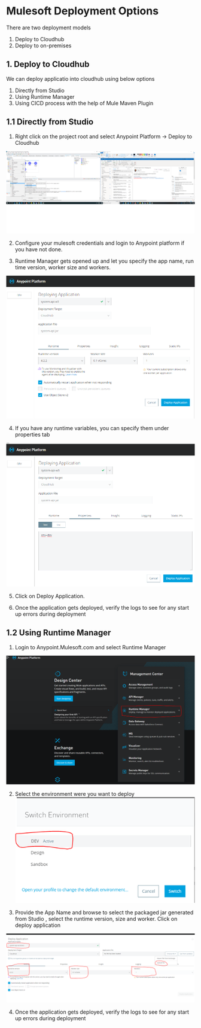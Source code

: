 
# Mulesoft Deployment Options

There are two deployment models 

1. Deploy to Cloudhub
2. Deploy to on-premises


## 1. Deploy to Cloudhub

We can deploy applicatio into cloudhub using below options

1. Directly from Studio
2. Using Runtime Manager
2. Using CICD process with the help of Mule Maven Plugin

## 1.1 Directly from Studio

1. Right click on the project root and select Anypoint Platform -> Deploy to Cloudhub

![DeploytoCloudhub](https://github.com/Mulesoft-Tutorials/Documents/blob/master/images/Deploy-Step1.png)


2. Configure your mulesoft credentials and login to Anypoint platform if you have not done.

3. Runtime Manager gets opened up and let you specify the app name, run time version, worker size and workers.

![](https://github.com/Mulesoft-Tutorials/Documents/blob/master/images/Deploy-Step2.png)

4. If you have any runtime variables, you can specify them under properties tab

![](https://github.com/Mulesoft-Tutorials/Documents/blob/master/images/Deploy-Step3.png)

5. Click on Deploy Application.

6. Once the application gets deployed, verify the logs to see for any start up errors during deployment

## 1.2 Using Runtime Manager

1. Login to Anypoint.Mulesoft.com and select Runtime Manager

![](https://github.com/Mulesoft-Tutorials/Documents/blob/master/images/Deploy-Step4.png)

2. Select the environment were you want to deploy
![](https://github.com/Mulesoft-Tutorials/Documents/blob/master/images/Deploy-Step5.png)

3. Provide the App Name and browse to select the packaged jar generated from Studio , select the runtime version, size and worker. Click on deploy application

![](https://github.com/Mulesoft-Tutorials/Documents/blob/master/images/Deploy-Step6.png)

4.  Once the application gets deployed, verify the logs to see for any start up errors during deployment
